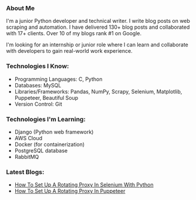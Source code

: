 ### About Me
I'm a junior Python developer and technical writer. I write blog posts on web scraping and automation. I have delivered 130+ blog posts and collaborated with 17+ clients. Over 10 of my blogs rank #1 on Google.

I'm looking for an internship or junior role where I can learn and collaborate with developers to gain real-world work experience.

### Technologies I Know:
- Programming Languages: C, Python
- Databases: MySQL
- Libraries/Frameworks: Pandas, NumPy, Scrapy, Selenium, Matplotlib, Puppeteer, Beautiful Soup
- Version Control: Git

### Technologies I'm Learning:
- Django (Python web framework)
- AWS Cloud
- Docker (for containerization)
- PostgreSQL database
- RabbitMQ

### Latest Blogs:
- [How To Set Up A Rotating Proxy In Selenium With Python](https://www.scrapingbee.com/blog/how-to-set-up-a-rotating-proxy-in-selenium-with-python/)
- [How To Set Up A Rotating Proxy In Puppeteer](https://www.scrapingbee.com/blog/how-to-set-up-a-rotating-proxy-in-puppeteer/)
